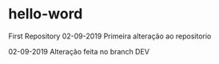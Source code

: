 # hello-word
First Repository
02-09-2019
  Primeira alteração ao repositorio

02-09-2019
  Alteração feita no branch DEV
